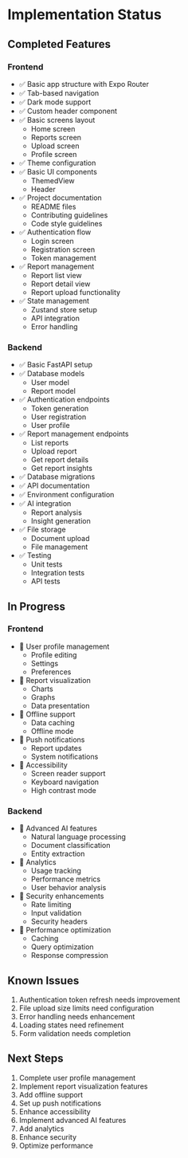 # Implementation Status

## Completed Features

### Frontend
- ✅ Basic app structure with Expo Router
- ✅ Tab-based navigation
- ✅ Dark mode support
- ✅ Custom header component
- ✅ Basic screens layout
  - Home screen
  - Reports screen
  - Upload screen
  - Profile screen
- ✅ Theme configuration
- ✅ Basic UI components
  - ThemedView
  - Header
- ✅ Project documentation
  - README files
  - Contributing guidelines
  - Code style guidelines
- ✅ Authentication flow
  - Login screen
  - Registration screen
  - Token management
- ✅ Report management
  - Report list view
  - Report detail view
  - Report upload functionality
- ✅ State management
  - Zustand store setup
  - API integration
  - Error handling

### Backend
- ✅ Basic FastAPI setup
- ✅ Database models
  - User model
  - Report model
- ✅ Authentication endpoints
  - Token generation
  - User registration
  - User profile
- ✅ Report management endpoints
  - List reports
  - Upload report
  - Get report details
  - Get report insights
- ✅ Database migrations
- ✅ API documentation
- ✅ Environment configuration
- ✅ AI integration
  - Report analysis
  - Insight generation
- ✅ File storage
  - Document upload
  - File management
- ✅ Testing
  - Unit tests
  - Integration tests
  - API tests

## In Progress

### Frontend
- 🔄 User profile management
  - Profile editing
  - Settings
  - Preferences
- 🔄 Report visualization
  - Charts
  - Graphs
  - Data presentation
- 🔄 Offline support
  - Data caching
  - Offline mode
- 🔄 Push notifications
  - Report updates
  - System notifications
- 🔄 Accessibility
  - Screen reader support
  - Keyboard navigation
  - High contrast mode

### Backend
- 🔄 Advanced AI features
  - Natural language processing
  - Document classification
  - Entity extraction
- 🔄 Analytics
  - Usage tracking
  - Performance metrics
  - User behavior analysis
- 🔄 Security enhancements
  - Rate limiting
  - Input validation
  - Security headers
- 🔄 Performance optimization
  - Caching
  - Query optimization
  - Response compression

## Known Issues
1. Authentication token refresh needs improvement
2. File upload size limits need configuration
3. Error handling needs enhancement
4. Loading states need refinement
5. Form validation needs completion

## Next Steps
1. Complete user profile management
2. Implement report visualization features
3. Add offline support
4. Set up push notifications
5. Enhance accessibility
6. Implement advanced AI features
7. Add analytics
8. Enhance security
9. Optimize performance 